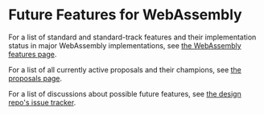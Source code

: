# Future Features for WebAssembly

For a list of standard and standard-track features and their implementation
status in major WebAssembly implementations, see
[the WebAssembly features page].

For a list of all currently active proposals and their champions, see
[the proposals page].

For a list of discussions about possible future features, see
[the design repo's issue tracker].

[the WebAssembly features page]: https://webassembly.org/features/
[the proposals page]: https://github.com/WebAssembly/proposals/
[the design repo's issue tracker]: https://github.com/WebAssembly/design/issues
